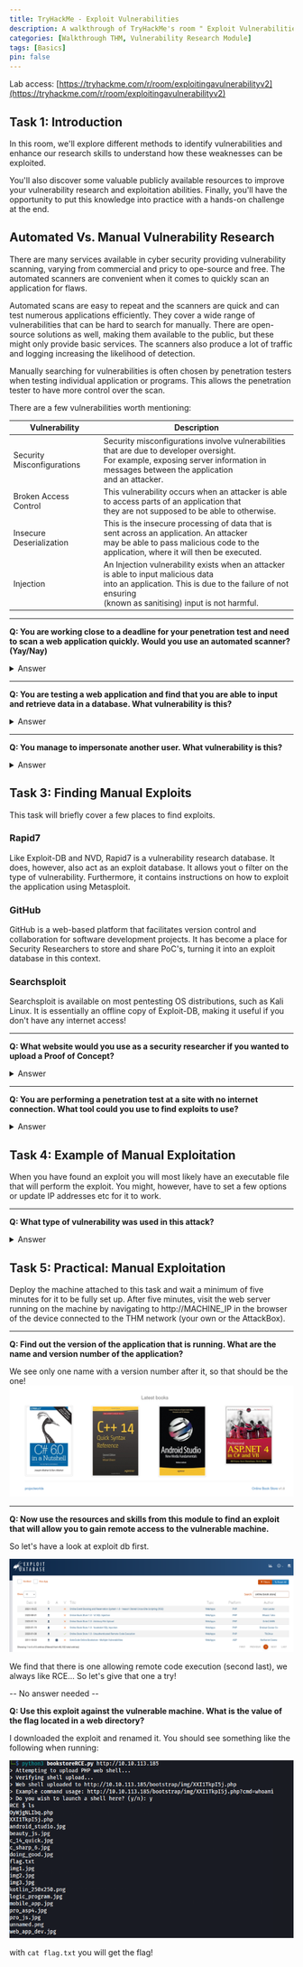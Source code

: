 ```yaml
---
title: TryHackMe - Exploit Vulnerabilities
description: A walkthrough of TryHackMe's room " Exploit Vulnerabilities".
categories: [Walkthrough THM, Vulnerability Research Module]
tags: [Basics]
pin: false
---
```


Lab access: [https://tryhackme.com/r/room/exploitingavulnerabilityv2](https://tryhackme.com/r/room/exploitingavulnerabilityv2)

## Task 1: Introduction
In this room, we'll explore different methods to identify vulnerabilities and enhance our research skills to understand how these weaknesses can be exploited.

You'll also discover some valuable publicly available resources to improve your vulnerability research and exploitation abilities. Finally, you'll have the opportunity to put this knowledge into practice with a hands-on challenge at the end.

## Automated Vs. Manual Vulnerability Research
There are many services available in cyber security providing vulnerability scanning, varying from commercial and pricy to ope-source and free. The automated scanners are convenient when it comes to quickly scan an application for flaws. 

Automated scans are easy to repeat and the scanners are quick and can test numerous applications efficiently. They cover a wide range of vulnerabilities that can be hard to search for manually. There are open-source solutions as well, making them available to the public, but these might only provide basic services. The scanners also produce a lot of traffic and logging increasing the likelihood of detection. 

Manually searching for vulnerabilities is often chosen by penetration testers when testing individual application or programs. This allows the penetration tester to have more control over the scan.

There are a few vulnerabilities worth mentioning:

| Vulnerability           | Description                                                                                                                      |
|-------------------------|----------------------------------------------------------------------------------------------------------------------------------|
| Security Misconfigurations | Security misconfigurations involve vulnerabilities that are due to developer oversight. <br> For example, exposing server information in messages between the application <br> and an attacker. |
| Broken Access Control   | This vulnerability occurs when an attacker is able to access parts of an application that <br> they are not supposed to be able to otherwise. |
| Insecure Deserialization | This is the insecure processing of data that is sent across an application. An attacker <br> may be able to pass malicious code to the application, where it will then be executed. |
| Injection               | An Injection vulnerability exists when an attacker is able to input malicious data <br> into an application. This is due to the failure of not ensuring <br> (known as sanitising) input is not harmful. |

---

**Q: You are working close to a deadline for your penetration test and need to scan a web application quickly. Would you use an automated scanner? (Yay/Nay)**
<details><summary>Answer</summary>
Yay. It is of course a question of priorities, is it staying covert or getting the scan done? In this case we are more keen to having the scan done than remaining covert.
</details>

---

**Q: You are testing a web application and find that you are able to input and retrieve data in a database.  What vulnerability is this?**
<details><summary>Answer</summary>
Injection
</details>

---

**Q: You manage to impersonate another user. What vulnerability is this?**
<details><summary>Answer</summary>
Broken Access Control
</details>

## Task 3: Finding Manual Exploits
This task will briefly cover a few places to find exploits.

### Rapid7
Like Exploit-DB and NVD, Rapid7 is a vulnerability research database. It does, however, also act as an exploit database. It allows yout o filter on the type of vulnerability.
Furthermore, it contains instructions on how to exploit the application using Metasploit.

### GitHub
GitHub is a web-based platform that facilitates version control and collaboration for software development projects. It has become a place for Security Researchers to store and share PoC's, turning it into an exploit database in this context. 

### Searchsploit
Searchsploit is available on most pentesting OS distributions, such as Kali Linux. It is essentially an offline copy of Exploit-DB, making it useful if you don't have any internet access!

---

**Q: What website would you use as a security researcher if you wanted to upload a Proof of Concept?**
<details><summary>Answer</summary>
GitHub
</details>

---

**Q: You are performing a penetration test at a site with no internet connection. What tool could you use to find exploits to use?**
<details><summary>Answer</summary>
Searchsploit
</details>

## Task 4: Example of Manual Exploitation
When you have found an exploit you will most likely have an executable file that will perform the exploit. You might, however, have to set a few options or update IP addresses etc for it to work. 

---

**Q: What type of vulnerability was used in this attack?**
<details><summary>Answer</summary>
Remote Code Execution
</details>

## Task 5: Practical: Manual Exploitation
Deploy the machine attached to this task and wait a minimum of five minutes for it to be fully set up. After five minutes, visit the web server running on the machine by navigating to http://MACHINE_IP in the browser of the device connected to the THM network (your own or the AttackBox).

---

**Q: Find out the version of the application that is running. What are the name and version number of the application?**

We see only one name with a version number after it, so that should be the one!
![alt text](/assets/images/exploit_vulnerabilities_q1.png)

---

**Q: Now use the resources and skills from this module to find an exploit that will allow you to gain remote access to the vulnerable machine.**

So let's have a look at exploit db first.

![alt text](/assets/images/exploit_vulnerabilities_q2.png)

We find that there is one allowing remote code execution (second last), we always like RCE... So let's give that one a try!

-- No answer needed --

**Q: Use this exploit against the vulnerable machine. What is the value of the flag located in a web directory?**

I downloaded the exploit and renamed it. You should see something like the following when running:

![alt text](/assets/images/exploit_vulnerabilities_q3.png)

with `cat flag.txt` you will get the flag!


